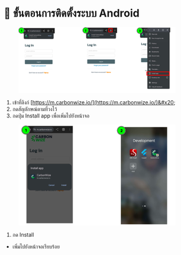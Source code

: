 # 📝 ขั้นตอนการติดตั้งระบบ Android

<figure><img src="../.gitbook/assets/image (1) (1) (1) (1).png" alt=""><figcaption></figcaption></figure>

1. เข้าที่ลิงก์ [https://m.carbonwize.io/](https://m.carbonwize.io/)&#x20;
2. กดสัญลักษณ์ตามที่วงไว้
3. กดปุ่ม Install app เพื่อเพิ่มไปยังหน้าจอ



<figure><img src="../.gitbook/assets/image (1) (1) (1) (1) (1).png" alt=""><figcaption></figcaption></figure>

1. กด Install

* เพิ่มไปยังหน้าจอเรียบร้อย&#x20;

